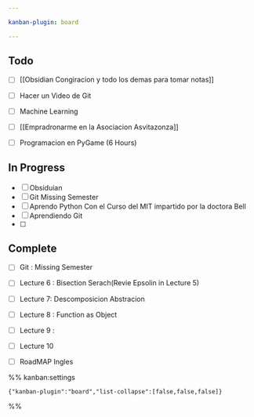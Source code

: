 ```yaml
---

kanban-plugin: board

---
```


## Todo

- [ ] [[Obsidian Congiracion y todo los demas para tomar notas]]
- [ ] Hacer un Video de Git
- [ ] Machine Learning
- [ ] [[Empradronarme en la Asociacion Asvitazonza]]
- [ ] Programacion en PyGame (6 Hours)


## In Progress

- [ ] Obsiduian
- [ ] Git Missing Semester
- [ ] Aprendo Python Con el Curso del MIT impartido por la doctora Bell
- [ ] Aprendiendo Git
- [ ] 


## Complete

- [ ] Git : Missing Semester
- [ ] Lecture 6 : Bisection Serach(Revie Epsolin in Lecture 5)
- [ ] Lecture 7: Descomposicion Abstracion
- [ ] Lecture 8 : Function as Object
- [ ] Lecture 9 :
- [ ] Lecture 10
- [ ] RoadMAP Ingles




%% kanban:settings
```
{"kanban-plugin":"board","list-collapse":[false,false,false]}
```
%%